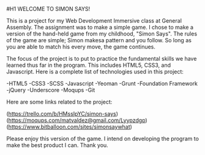 #H1 WELCOME TO SIMON SAYS!

This is a project for my Web Development Immersive class at General Assembly. 
The assignment was to make a simple game. I chose to make a version of the hand-held game from my childhood, "Simon Says".
The rules of the game are simple; Simon makesa pattern and you follow. So long as you are able to match his every move, the game
continues.

The focus of the project is to put to practice the fundamental skills we have learned thus far in the program. This includes
HTML5, CSS3, and Javascript. Here is a complete list of technologies used in this project:

-HTML5
-CSS3
-SCSS
-Javascript
-Yeoman
-Grunt
-Foundation Framework
-jQuery 
-Underscore
-Moqups
-Git

Here are some links related to the project:

 (https://trello.com/b/HMssIpYC/simon-says)
 (https://moqups.com/matvaldez@gmail.com/Lyypzdgp)
 (https://www.bitballoon.com/sites/simonsaywhat)

Please enjoy this version of the game. I intend on developing the program to make the best product I can.
Thank you.



